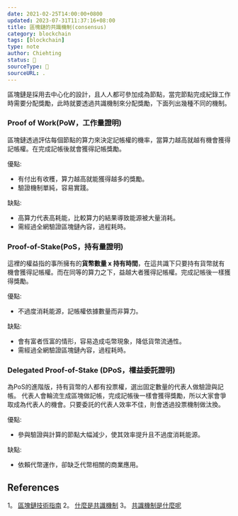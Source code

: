 ```yaml
---
date: 2021-02-25T14:00:00+0800
updated: 2023-07-31T11:37:16+08:00
title: 區塊鏈的共識機制(consensus)
category: blockchain
tags: [blockchain]
type: note
author: Chiehting
status: 🌲
sourceType: 📜️
sourceURL: .
---
```


區塊鏈是採用去中心化的設計，且人人都可參加成為節點，當完節點完成紀錄工作時需要分配獎勵，此時就要透過共識機制來分配獎勵，下面列出幾種不同的機制。

<!--more-->

### Proof of Work(PoW，工作量證明)

區塊鏈透過評估每個節點的算力來決定記帳權的機率，當算力越高就越有機會獲得記帳權。在完成記帳後就會獲得記帳獎勵。

優點:

* 有付出有收穫，算力越高就能獲得越多的獎勵。
* 驗證機制單純，容易實踐。
  
缺點:

* 高算力代表高耗能，比較算力的結果導致能源被大量消耗。
* 需經過全網驗證區塊鏈內容，過程耗時。

### Proof-of-Stake(PoS，持有量證明)

這裡的權益指的事所擁有的**貨幣數量 x 持有時間**，在這共識下只要持有貨幣就有機會獲得記帳權。而在同等的算力之下，益越大者獲得記帳權。完成記帳後一樣獲得獎勵。

優點:

* 不過度消耗能源，記帳權依據數量而非算力。
  
缺點:

* 會有富者恆富的情形，容易造成屯幣現象，降低貨幣流通性。
* 需經過全網驗證區塊鏈內容，過程耗時。

### Delegated Proof-of-Stake (DPoS，權益委託證明)

為PoS的進階版，持有貨幣的人都有投票權，選出固定數量的代表人做驗證與記帳。 代表人會輪流生成區塊做記帳，完成記帳後一樣會獲得獎勵，所以大家會爭取成為代表人的機會。只要委託的代表人效率不佳，則會透過投票機制做汰換。

優點:

* 參與驗證與計算的節點大幅減少，使其效率提升且不過度消耗能源。
  
缺點:

* 依賴代幣運作，卻缺乏代幣相關的商業應用。

## References

1。 [區塊鏈技術指南](https://poweichen。gitbook。io/blockchain-guide-zh/bitcoin/consensus)
2。 [什麼是共識機制](https://tino28082000。medium。com/eos%E7%B3%BB%E5%88%97-%E5%85%B1%E8%AD%98%E6%A9%9F%E5%88%B6-978eb6eee27b)
3。 [共識機制是什麼呢](https://medium。com/7sevencoin/%E5%85%B1%E8%AD%98%E6%A9%9F%E5%88%B6%E6%98%AF%E4%BB%80%E9%BA%BC%E5%91%A2-1d5565b80e52)
